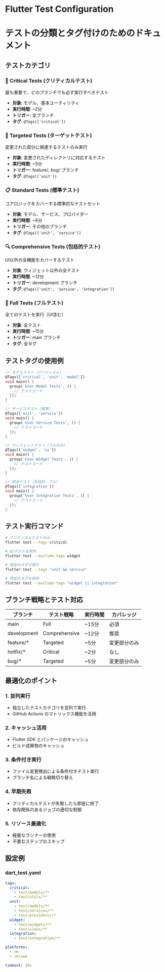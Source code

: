 # Flutter Test Configuration
# テストの分類とタグ付けのためのドキュメント

## テストカテゴリ

### 🚨 Critical Tests (クリティカルテスト)
最も重要で、どのブランチでも必ず実行すべきテスト
- **対象**: モデル、基本ユーティリティ
- **実行時間**: ~2分
- **トリガー**: 全ブランチ
- **タグ**: `@Tags(['critical'])`

### 🎯 Targeted Tests (ターゲットテスト)  
変更された部分に関連するテストのみ実行
- **対象**: 変更されたディレクトリに対応するテスト
- **実行時間**: ~5分
- **トリガー**: feature/*, bug/* ブランチ
- **タグ**: `@Tags(['unit'])`

### 📋 Standard Tests (標準テスト)
コアロジックをカバーする標準的なテストセット
- **対象**: モデル、サービス、プロバイダー
- **実行時間**: ~8分  
- **トリガー**: その他のブランチ
- **タグ**: `@Tags(['unit', 'service'])`

### 🔍 Comprehensive Tests (包括的テスト)
UI以外の全機能をカバーするテスト
- **対象**: ウィジェット以外の全テスト
- **実行時間**: ~12分
- **トリガー**: development ブランチ
- **タグ**: `@Tags(['unit', 'service', 'integration'])`

### 🎯 Full Tests (フルテスト)
全てのテストを実行（UI含む）
- **対象**: 全テスト
- **実行時間**: ~15分
- **トリガー**: main ブランチ
- **タグ**: 全タグ

## テストタグの使用例

```dart
// モデルテスト（クリティカル）
@Tags(['critical', 'unit', 'model'])
void main() {
  group('User Model Tests', () {
    // テストコード
  });
}

// サービステスト（標準）
@Tags(['unit', 'service'])
void main() {
  group('User Service Tests', () {
    // テストコード
  });
}

// ウィジェットテスト（フルのみ）
@Tags(['widget', 'ui'])
void main() {
  group('User Widget Tests', () {
    // テストコード
  });
}

// 統合テスト（包括的・フル）
@Tags(['integration'])
void main() {
  group('User Integration Tests', () {
    // テストコード
  });
}
```

## テスト実行コマンド

```bash
# クリティカルテストのみ
flutter test --tags critical

# UIテストを除外
flutter test --exclude-tags widget

# 特定のタグで実行
flutter test --tags "unit && service"

# 特定のタグを除外
flutter test --exclude-tags "widget || integration"
```

## ブランチ戦略とテスト対応

| ブランチ | テスト戦略 | 実行時間 | カバレッジ |
|---------|-----------|----------|-----------|
| main | Full | ~15分 | 必須 |
| development | Comprehensive | ~12分 | 推奨 |
| feature/* | Targeted | ~5分 | 変更部分のみ |
| hotfix/* | Critical | ~2分 | なし |
| bug/* | Targeted | ~5分 | 変更部分のみ |

## 最適化のポイント

### 1. **並列実行**
- 独立したテストカテゴリを並列で実行
- GitHub Actions のマトリックス機能を活用

### 2. **キャッシュ活用**
- Flutter SDK とパッケージのキャッシュ
- ビルド成果物のキャッシュ

### 3. **条件付き実行**
- ファイル変更検出による条件付きテスト実行
- ブランチ名による戦略切り替え

### 4. **早期失敗**
- クリティカルテストが失敗したら即座に終了
- 依存関係のあるジョブの適切な制御

### 5. **リソース最適化**
- 軽量なランナーの使用
- 不要なステップのスキップ

## 設定例

### dart_test.yaml
```yaml
tags:
  critical: 
    - test/models/**
    - test/utils/**
  unit:
    - test/models/**
    - test/services/**
    - test/providers/**
  widget:
    - test/widgets/**
    - test/views/**
  integration:
    - test/integration/**

platforms:
  - vm
  - chrome

timeout: 30s
```
